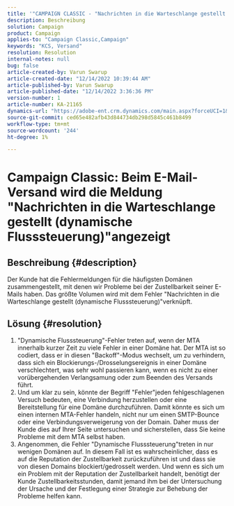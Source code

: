 ```yaml
---
title: '"CAMPAIGN CLASSIC - "Nachrichten in die Warteschlange gestellt (dynamische Flusssteuerung)\" wird beim E-Mail-Versand angezeigt"'
description: Beschreibung
solution: Campaign
product: Campaign
applies-to: "Campaign Classic,Campaign"
keywords: "KCS, Versand"
resolution: Resolution
internal-notes: null
bug: false
article-created-by: Varun Swarup
article-created-date: "12/14/2022 10:39:44 AM"
article-published-by: Varun Swarup
article-published-date: "12/14/2022 3:36:36 PM"
version-number: 1
article-number: KA-21165
dynamics-url: "https://adobe-ent.crm.dynamics.com/main.aspx?forceUCI=1&pagetype=entityrecord&etn=knowledgearticle&id=306a509a-9b7b-ed11-81ac-6045bd006e5a"
source-git-commit: ced65e482afb43d844734db298d5845c461b8499
workflow-type: tm+mt
source-wordcount: '244'
ht-degree: 1%

---
```


# Campaign Classic: Beim E-Mail-Versand wird die Meldung &quot;Nachrichten in die Warteschlange gestellt (dynamische Flusssteuerung)&quot;angezeigt

## Beschreibung {#description}


Der Kunde hat die Fehlermeldungen für die häufigsten Domänen zusammengestellt, mit denen wir Probleme bei der Zustellbarkeit seiner E-Mails haben. Das größte Volumen wird mit dem Fehler &quot;Nachrichten in die Warteschlange gestellt (dynamische Flusssteuerung)&quot;verknüpft.


## Lösung {#resolution}


1. &quot;Dynamische Flusssteuerung&quot;-Fehler treten auf, wenn der MTA innerhalb kurzer Zeit zu viele Fehler in einer Domäne hat. Der MTA ist so codiert, dass er in diesen &quot;Backoff&quot;-Modus wechselt, um zu verhindern, dass sich ein Blockierungs-/Drosselungsereignis in einer Domäne verschlechtert, was sehr wohl passieren kann, wenn es nicht zu einer vorübergehenden Verlangsamung oder zum Beenden des Versands führt.
2. Und um klar zu sein, könnte der Begriff &quot;Fehler&quot;jeden fehlgeschlagenen Versuch bedeuten, eine Verbindung herzustellen oder eine Bereitstellung für eine Domäne durchzuführen. Damit könnte es sich um einen internen MTA-Fehler handeln, nicht nur um einen SMTP-Bounce oder eine Verbindungsverweigerung von der Domain. Daher muss der Kunde dies auf Ihrer Seite untersuchen und sicherstellen, dass Sie keine Probleme mit dem MTA selbst haben.
3. Angenommen, die Fehler &quot;Dynamische Flusssteuerung&quot;treten in nur wenigen Domänen auf. In diesem Fall ist es wahrscheinlicher, dass es auf die Reputation der Zustellbarkeit zurückzuführen ist und dass sie von diesen Domains blockiert/gedrosselt werden. Und wenn es sich um ein Problem mit der Reputation der Zustellbarkeit handelt, benötigt der Kunde Zustellbarkeitsstunden, damit jemand ihm bei der Untersuchung der Ursache und der Festlegung einer Strategie zur Behebung der Probleme helfen kann.

